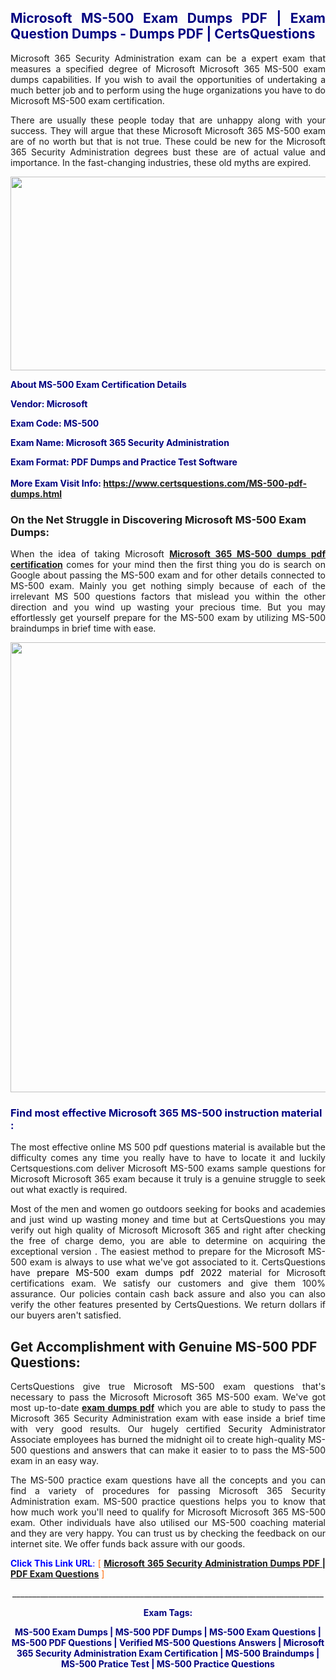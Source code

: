 <h2 style="text-align: justify;"><span style="color: #000080;">Microsoft MS-500 Exam Dumps PDF | Exam Question Dumps - Dumps PDF | CertsQuestions</span></h2>
<p style="text-align: justify;">Microsoft 365 Security Administration exam can be a expert exam that measures a specified degree of Microsoft Microsoft 365 MS-500 exam dumps capabilities. If you wish to avail the opportunities of undertaking a much better job and to perform using the huge organizations you have to do Microsoft MS-500 exam certification.</p>
<p style="text-align: justify;">There are usually these people today that are unhappy along with your success. They will argue that these Microsoft Microsoft 365 MS-500 exam are of no worth but that is not true. These could be new for the Microsoft 365 Security Administration degrees bust these are of actual value and importance. In the fast-changing industries, these old myths are expired.</p>
<p><img style="display: block; margin-left: auto; margin-right: auto;" src="https://i.imgur.com/eaP4ae9.png" width="840" height="310" /></p>
<p><span style="color: #000080;"><strong>About MS-500 Exam Certification Details</strong></span></p>
<p><span style="color: #000080;"><strong>Vendor: Microsoft<br /></strong></span></p>
<p><span style="color: #000080;"><strong>Exam Code: MS-500</strong></span></p>
<p><span style="color: #000080;"><strong>Exam Name: Microsoft 365 Security Administration</strong></span></p>
<p><span style="color: #000080;"><strong>Exam Format: PDF Dumps and Practice Test Software<br /><br />More Exam Visit Info: <span style="color: #ff6600;"><a href="https://www.certsquestions.com/MS-500-pdf-dumps.html">https://www.certsquestions.com/MS-500-pdf-dumps.html</a></span></strong></span></p>
<h3>On the Net Struggle in Discovering Microsoft MS-500 Exam Dumps:</h3>
<p style="text-align: justify;">When the idea of taking Microsoft <a href="https://www.certsquestions.com/MS-500-pdf-dumps.html"><strong>Microsoft 365 MS-500 dumps pdf certification</strong></a> comes for your mind then the first thing you do is search on Google about passing the MS-500 exam and for other details connected to MS-500 exam. Mainly you get nothing simply because of each of the irrelevant MS 500 questions factors that mislead you within the other direction and you wind up wasting your precious time. But you may effortlessly get yourself prepare for the MS-500 exam by utilizing MS-500 braindumps in brief time with ease.</p>
<p><a href="https://www.certsquestions.com/MS-500-pdf-dumps.html"><img style="display: block; margin-left: auto; margin-right: auto;" src="https://i.imgur.com/pxhoKQ2.png" width="720" /></a></p>
<h3><span style="color: #000080;">Find most effective Microsoft 365 MS-500 instruction material :</span></h3>
<p style="text-align: justify;">The most effective online MS 500 pdf questions material is available but the difficulty comes any time you really have to have to locate it and luckily Certsquestions.com deliver Microsoft MS-500 exams sample questions for Microsoft Microsoft 365 exam because it truly is a genuine struggle to seek out what exactly is required.</p>
<p style="text-align: justify;">Most of the men and women go outdoors seeking for books and academies and just wind up wasting money and time but at CertsQuestions you may verify out high quality of Microsoft Microsoft 365 and right after checking the free of charge demo, you are able to determine on acquiring the exceptional version . The easiest method to prepare for the Microsoft MS-500 exam is always to use what we've got associated to it. CertsQuestions have <span style="color: #000000;">prepare MS-500 exam dumps pdf 2022</span> material for Microsoft certifications exam. We satisfy our customers and give them 100% assurance. Our policies contain cash back assure and also you can also verify the other features presented by CertsQuestions. We return dollars if our buyers aren't satisfied.</p>
<h2>Get Accomplishment with Genuine MS-500 PDF Questions:</h2>
<p style="text-align: justify;">CertsQuestions give true Microsoft MS-500 exam questions that's necessary to pass the Microsoft Microsoft 365 MS-500 exam. We've got most up-to-date<strong>&nbsp;<a href="https://www.certsquestions.com/">exam dumps pdf</a></strong>&nbsp;which you are able to study to pass the Microsoft 365 Security Administration exam with ease inside a brief time with very good results. Our hugely certified Security Administrator Associate employees has burned the midnight oil to create high-quality MS-500 questions and answers that can make it easier to to pass the MS-500 exam in an easy way.</p>
<p style="text-align: justify;">The MS-500 practice exam questions have all the concepts and you can find a variety of procedures for passing Microsoft 365 Security Administration exam. MS-500 practice questions helps you to know that how much work you'll need to qualify for Microsoft Microsoft 365 MS-500 exam. Other individuals have also utilised our MS-500 coaching material and they are very happy. You can trust us by checking the feedback on our internet site. We offer funds back assure with our goods.</p>
<p style="text-align: justify;"><span style="color: #0000ff;"><strong>Click This Link URL</strong>:</span> <span style="color: #ff6600;">[ <strong><a href="https://www.certsquestions.com/security-administrator-associate-certification.html">Microsoft 365 Security Administration Dumps PDF | PDF Exam Questions</a></strong> ]</span></p>
<p style="text-align: center;">______________________________________________________________________________</p>
<p style="text-align: center;"><span style="color: #000080;"><strong>Exam Tags:</strong></span></p>
<p style="text-align: center;"><span style="color: #000080;"><strong>MS-500 Exam Dumps | MS-500 PDF Dumps | MS-500 Exam Questions | MS-500 PDF Questions | Verified MS-500 Questions Answers | Microsoft 365 Security Administration Exam Certification | MS-500 Braindumps | MS-500 Pratice Test | MS-500 Practice Questions</strong></span></p>

